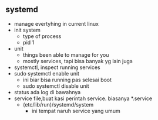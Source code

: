 ## systemd
- manage evertyhing in current linux
- init system
    - type of process
    - pid 1
- unit
    - things been able to manage for you
    - mostly services, tapi bisa banyak yg lain juga
- systemctl, inspect running services
- sudo systemctl enable unit
    - ini biar bisa running pas selesai boot
    - sudo systemctl disable unit
- status ada log di bawahnya
- service file,buat kasi perintah service. biasanya *.service
    - (etc/lib/run)/systemd/system
        - ini tempat naruh service yang umum

